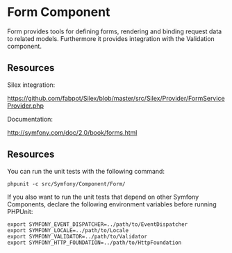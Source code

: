 Form Component
==============

Form provides tools for defining forms, rendering and binding request data to
related models. Furthermore it provides integration with the Validation
component.

Resources
---------

Silex integration:

https://github.com/fabpot/Silex/blob/master/src/Silex/Provider/FormServiceProvider.php

Documentation:

http://symfony.com/doc/2.0/book/forms.html

Resources
---------

You can run the unit tests with the following command:

    phpunit -c src/Symfony/Component/Form/

If you also want to run the unit tests that depend on other Symfony
Components, declare the following environment variables before running
PHPUnit:

    export SYMFONY_EVENT_DISPATCHER=../path/to/EventDispatcher
    export SYMFONY_LOCALE=../path/to/Locale
    export SYMFONY_VALIDATOR=../path/to/Validator
    export SYMFONY_HTTP_FOUNDATION=../path/to/HttpFoundation
